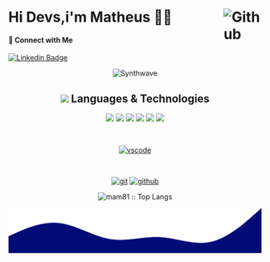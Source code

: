 
<h1>Hi Devs,i'm Matheus 👋😄 <img width="15%" align="right" alt="Github" src="https://user-images.githubusercontent.com/48678280/88862734-4903af80-d201-11ea-968b-9c939d88a37c.gif" /></h1>

<h4>🤝 Connect with Me</h4>

[![Linkedin Badge](https://img.shields.io/badge/-Matheus_Antunes-blue?style=flat-square&logo=Linkedin&logoColor=white&link=https://www.linkedin.com/in/matheus-antunes-macedo)](https://www.linkedin.com/in/matheus-antunes-macedo) 

<p align="center"><img src="https://thumbs.gfycat.com/GoodnaturedFondGaur-size_restricted.gif" alt="Synthwave" height="300" width="500"></p>

<h2 align="center"><img src="https://media.giphy.com/media/WUlplcMpOCEmTGBtBW/giphy.gif" width="40px" />  Languages & Technologies</h2>
<p align="center">
 <img src = "https://img.shields.io/badge/-HTML5-E34F26?style=flat&logo=html5&logoColor=white"> 
 <img src = "https://img.shields.io/badge/-CSS3-1572B6?style=flat&logo=css3&logoColor=white">
 <img src="https://img.shields.io/badge/-Node.js-3C873A?style=flat&logo=Node.js&logoColor=white">
 <img src="https://img.shields.io/badge/-Python-black?style=flat&logo=python&logoColor=white"> 
 <img src="https://img.shields.io/badge/-JavaScript-eed718?style=flat&logo=javascript&logoColor=ffffff">
 <img src="https://img.shields.io/badge/-React-000000?style=flat&logo=react&logoColor=00c8ff">
</p><br>

<p align="center">
<a href="https://github.com/priyanshumay">
<img src="https://img.shields.io/badge/vscode-blue.svg?style=for-the-badge&logo=visual-studio-code&labelColor=ffffff&logoColor=blue" alt="vscode">
</a>
</a>
</p><br>

<p align="center">
<a href="https://github.com/priyanshumay"><img src="https://img.shields.io/badge/git-F05032.svg?style=for-the-badge&logo=git&logoColor=F05032&labelColor=ffffff" alt="git"></a>
<a href="https://github.com/priyanshumay"><img src="https://img.shields.io/badge/github-black.svg?style=for-the-badge&logo=github&logoColor=black&labelColor=ffffff" alt="github"></a>
</p>

<p align="center"><img src="https://github-readme-stats.vercel.app/api/top-langs/?username=mam81&langs_count=10&theme=ayu-mirage&layout=compact" alt="mam81 :: Top Langs" /></p>

![bottom.png](https://raw.githubusercontent.com/iCharlesZ/FigureBed/master/img/readme-bottom.png)


